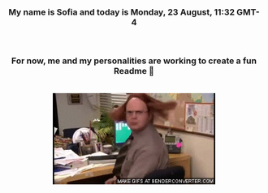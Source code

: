 


<div align="center">
<h3 >My name is Sofia and today is Monday, 23 August, 11:32 GMT-4</h3><br>
<h3 >For now, me and my personalities are working to create a fun Readme 👋
</h3><br>
<img src='img/dwight.gif' alt='working...'/>
</div>
